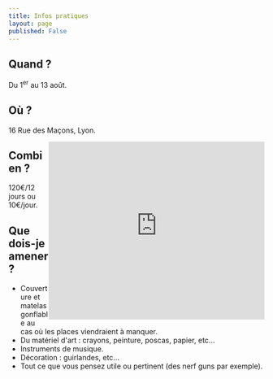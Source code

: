 ```yaml
---
title: Infos pratiques
layout: page
published: False
---
```


## Quand ?

Du 1<sup>er</sup> au 13 août.

## Où ?

16 Rue des Maçons, Lyon.

<iframe style="display:block; float: right;"width="425" height="350" frameborder="0" scrolling="no" marginheight="0" marginwidth="0" src="http://www.openstreetmap.org/export/embed.html?bbox=-5.196533203125%2C44.32384807250689%2C9.635009765625%2C49.410973199695846&amp;layer=hot&amp;marker=45.74006910275057%2C4.880940467119217" style="border: 1px solid black"></iframe>

## Combien ?

120€/12 jours ou 10€/jour.

## Que dois-je amener ?

- Couverture et matelas gonflable au cas où les places viendraient à manquer.
- Du matériel d'art : crayons, peinture, poscas, papier, etc...
- Instruments de musique.
- Décoration : guirlandes, etc...
- Tout ce que vous pensez utile ou pertinent (des nerf guns par exemple).

